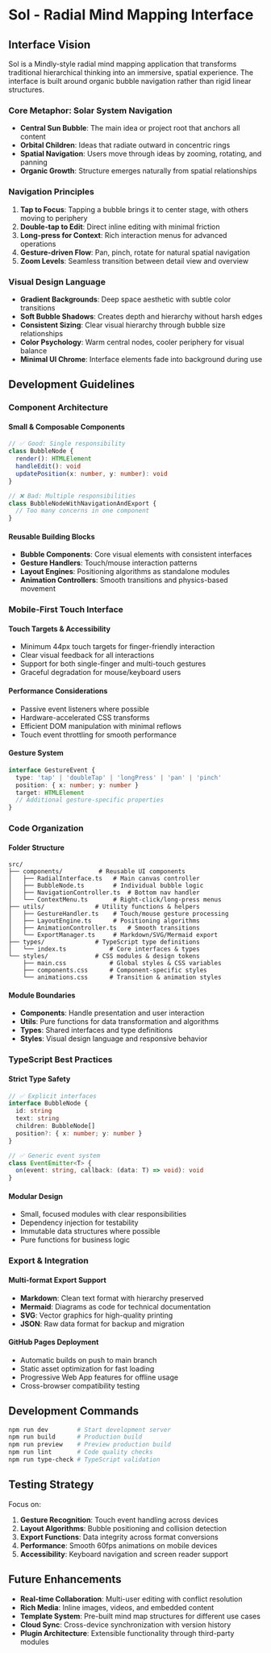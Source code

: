 # Sol - Radial Mind Mapping Interface

## Interface Vision

Sol is a Mindly-style radial mind mapping application that transforms traditional hierarchical thinking into an immersive, spatial experience. The interface is built around organic bubble navigation rather than rigid linear structures.

### Core Metaphor: Solar System Navigation
- **Central Sun Bubble**: The main idea or project root that anchors all content
- **Orbital Children**: Ideas that radiate outward in concentric rings
- **Spatial Navigation**: Users move through ideas by zooming, rotating, and panning
- **Organic Growth**: Structure emerges naturally from spatial relationships

### Navigation Principles
1. **Tap to Focus**: Tapping a bubble brings it to center stage, with others moving to periphery
2. **Double-tap to Edit**: Direct inline editing with minimal friction
3. **Long-press for Context**: Rich interaction menus for advanced operations
4. **Gesture-driven Flow**: Pan, pinch, rotate for natural spatial navigation
5. **Zoom Levels**: Seamless transition between detail view and overview

### Visual Design Language
- **Gradient Backgrounds**: Deep space aesthetic with subtle color transitions
- **Soft Bubble Shadows**: Creates depth and hierarchy without harsh edges
- **Consistent Sizing**: Clear visual hierarchy through bubble size relationships
- **Color Psychology**: Warm central nodes, cooler periphery for visual balance
- **Minimal UI Chrome**: Interface elements fade into background during use

## Development Guidelines

### Component Architecture

#### Small & Composable Components
```typescript
// ✅ Good: Single responsibility
class BubbleNode {
  render(): HTMLElement
  handleEdit(): void
  updatePosition(x: number, y: number): void
}

// ❌ Bad: Multiple responsibilities  
class BubbleNodeWithNavigationAndExport {
  // Too many concerns in one component
}
```

#### Reusable Building Blocks
- **Bubble Components**: Core visual elements with consistent interfaces
- **Gesture Handlers**: Touch/mouse interaction patterns
- **Layout Engines**: Positioning algorithms as standalone modules
- **Animation Controllers**: Smooth transitions and physics-based movement

### Mobile-First Touch Interface

#### Touch Targets & Accessibility
- Minimum 44px touch targets for finger-friendly interaction
- Clear visual feedback for all interactions
- Support for both single-finger and multi-touch gestures
- Graceful degradation for mouse/keyboard users

#### Performance Considerations
- Passive event listeners where possible
- Hardware-accelerated CSS transforms
- Efficient DOM manipulation with minimal reflows
- Touch event throttling for smooth performance

#### Gesture System
```typescript
interface GestureEvent {
  type: 'tap' | 'doubleTap' | 'longPress' | 'pan' | 'pinch'
  position: { x: number; y: number }
  target: HTMLElement
  // Additional gesture-specific properties
}
```

### Code Organization

#### Folder Structure
```
src/
├── components/          # Reusable UI components
│   ├── RadialInterface.ts   # Main canvas controller
│   ├── BubbleNode.ts        # Individual bubble logic
│   ├── NavigationController.ts  # Bottom nav handler
│   └── ContextMenu.ts       # Right-click/long-press menus
├── utils/              # Utility functions & helpers
│   ├── GestureHandler.ts    # Touch/mouse gesture processing
│   ├── LayoutEngine.ts      # Positioning algorithms
│   ├── AnimationController.ts   # Smooth transitions
│   └── ExportManager.ts     # Markdown/SVG/Mermaid export
├── types/              # TypeScript type definitions
│   └── index.ts            # Core interfaces & types
└── styles/             # CSS modules & design tokens
    ├── main.css            # Global styles & CSS variables
    ├── components.css      # Component-specific styles
    └── animations.css      # Transition & animation styles
```

#### Module Boundaries
- **Components**: Handle presentation and user interaction
- **Utils**: Pure functions for data transformation and algorithms  
- **Types**: Shared interfaces and type definitions
- **Styles**: Visual design language and responsive behavior

### TypeScript Best Practices

#### Strict Type Safety
```typescript
// ✅ Explicit interfaces
interface BubbleNode {
  id: string
  text: string
  children: BubbleNode[]
  position?: { x: number; y: number }
}

// ✅ Generic event system
class EventEmitter<T> {
  on(event: string, callback: (data: T) => void): void
}
```

#### Modular Design
- Small, focused modules with clear responsibilities
- Dependency injection for testability
- Immutable data structures where possible
- Pure functions for business logic

### Export & Integration

#### Multi-format Export Support
- **Markdown**: Clean text format with hierarchy preserved
- **Mermaid**: Diagrams as code for technical documentation
- **SVG**: Vector graphics for high-quality printing
- **JSON**: Raw data format for backup and migration

#### GitHub Pages Deployment
- Automatic builds on push to main branch
- Static asset optimization for fast loading
- Progressive Web App features for offline usage
- Cross-browser compatibility testing

## Development Commands

```bash
npm run dev        # Start development server
npm run build      # Production build
npm run preview    # Preview production build
npm run lint       # Code quality checks
npm run type-check # TypeScript validation
```

## Testing Strategy

Focus on:
1. **Gesture Recognition**: Touch event handling across devices
2. **Layout Algorithms**: Bubble positioning and collision detection  
3. **Export Functions**: Data integrity across format conversions
4. **Performance**: Smooth 60fps animations on mobile devices
5. **Accessibility**: Keyboard navigation and screen reader support

## Future Enhancements

- **Real-time Collaboration**: Multi-user editing with conflict resolution
- **Rich Media**: Inline images, videos, and embedded content
- **Template System**: Pre-built mind map structures for different use cases
- **Cloud Sync**: Cross-device synchronization with version history
- **Plugin Architecture**: Extensible functionality through third-party modules